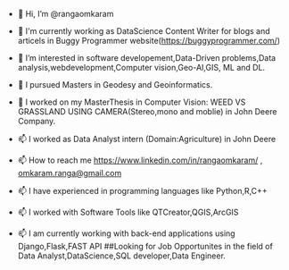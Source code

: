 - 👋 Hi, I’m @rangaomkaram
- 👀 I'm currently working as DataScience Content Writer for blogs and articels in Buggy Programmer website(https://buggyprogrammer.com/)
- 👀 I’m interested in software developement,Data-Driven problems,Data analysis,webdevelopment,Computer vision,Geo-AI,GIS, ML and DL. 
- 🌱 I  pursued Masters in Geodesy and Geoinformatics.
- 💞️ I worked on my  MasterThesis in Computer Vision: WEED VS GRASSLAND USING CAMERA(Stereo,mono and moblie) in John Deere Company.
- 📫 I worked as Data Analyst intern (Domain:Agriculture) in John Deere
- 📫 How to reach me https://www.linkedin.com/in/rangaomkaram/ , omkaram.ranga@gmail.com

- 📫 I have experienced in programming languages like Python,R,C++
- 📫 I worked with Software Tools like QTCreator,QGIS,ArcGIS
- 📫 I am currently working   with  back-end applications using Django,Flask,FAST API 
##Looking for Job Opportunites in the field of Data Analyst,DataScience,SQL developer,Data Engineer.
<!---
rangaomkaram/rangaomkaram is a ✨ special ✨ repository because its `README.md` (this file) appears on your GitHub profile.
You can click the Preview link to take a look at your changes.
--->
